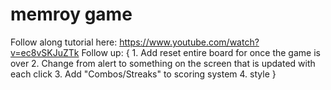 # memroy game
Follow along tutorial here: https://www.youtube.com/watch?v=ec8vSKJuZTk
Follow up: {
    1. Add reset entire board for once the game is over
    2. Change from alert to something on the screen that is updated with each click
    3. Add "Combos/Streaks" to scoring system
    4. style
}